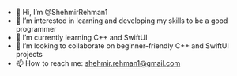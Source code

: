 - 👋 Hi, I’m @ShehmirRehman1
- 👀 I’m interested in learning and developing my skills to be a good programmer
- 🌱 I’m currently learning C++ and SwiftUI
- 💞️ I’m looking to collaborate on beginner-friendly C++ and SwiftUI projects
- 📫 How to reach me: shehmir.rehman1@gmail.com

<!---
ShehmirRehman1/ShehmirRehman1 is a ✨ special ✨ repository because its `README.md` (this file) appears on your GitHub profile.
You can click the Preview link to take a look at your changes.
--->
